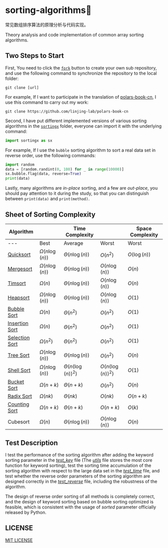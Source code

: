 # sorting-algorithms🎢

常见数组排序算法的原理分析与代码实现。

Theory analysis and code implementation of common array sorting algorithms.

## Two Steps to Start

First, You need to click the [`fork`](https://github.com/linjing-lab/sorting-algorithms/fork) button to create your own sub repository, and use the following command to synchronize the repository to the local folder:

```git
git clone [url]
```

For example, If I want to participate in the translation of [polars-book-cn](https://github.com/pola-rs/polars-book-cn), I use this command to carry out my work:

```git
git clone https://github.com/linjing-lab/polars-book-cn
```

Second, I have put different implemented versions of various sorting algorithms in the [`sortingx`](./sortingx/) folder, everyone can import it with the underlying command:

```python
import sortingx as sx
```

For example, If I use the `bubble` sorting algorithm to sort a real data set in reverse order, use the following commands:

```python
import random 
data = [random.randint(0, 100) for _ in range(10000)]
sx.bubble.flag(data, reverse=True)
print(data)
```

Lastly, many algorithms are *in-place* sorting, and a few are *out-place*, you should pay attention to it during the study, so that you can distinguish between `print(data)` and `print(method)`.

## Sheet of Sorting Complexity

<div align="center">

|Algorithm||Time Complexity||Space Complexity|
|--|--|--|--|--|
|---|Best|Average|Worst|Worst|
|[Quicksort](./docs/Quicksort.md)|$\Omega(n \log(n))$|$\Theta(n \log(n))$|$O(n^2)$|$O(\log(n))$|
|[Mergesort](./docs/Mergesort.md)|$\Omega(n \log(n))$|$\Theta(n \log(n))$|$O(n \log(n))$|$O(n)$|
|[Timsort](./docs/Timsort.md)|$\Omega(n)$|$\Theta(n \log(n))$|$O(n \log(n))$|$O(n)$|
|[Heapsort](./docs/Heapsort.md)|$\Omega(n \log(n))$|$\Theta(n \log(n))$|$O(n \log(n))$|$O(1)$|
|[Bubble Sort](./docs/Bubblesort.md)|$\Omega(n)$|$\Theta(n^2)$|$O(n^2)$|$O(1)$|
|[Insertion Sort](./docs/Insertionsort.md)|$\Omega(n)$|$\Theta(n^2)$|$O(n^2)$|$O(1)$|
|[Selection Sort](./docs/Selectionsort.md)|$\Omega(n^2)$|$\Theta(n^2)$|$O(n^2)$|$O(1)$|
|[Tree Sort](./docs/Treesort.md)|$\Omega(n \log(n))$|$\Theta(n \log(n))$|$O(n^2)$|$O(n)$|
|[Shell Sort](./docs/Shellsort.md)|$\Omega(n \log (n))$|$\Theta(n(\log (n))^2)$|$O(n(\log (n))^2)$|$O(1)$|
|[Bucket Sort](./docs/Bucketsort.md)|$\Omega(n + k)$|$\Theta(n + k)$|$O(n^2)$|$O(n)$|
|[Radix Sort](./docs/Radixsort.md)|$\Omega(nk)$|$\Theta(nk)$|$O(nk)$|$O(n+k)$|
|[Counting Sort](./docs/Countingsort.md)|$\Omega(n + k)$|$\Theta(n + k)$|$O(n + k)$|$O(k)$|
|Cubesort|$\Omega(n)$|$\Theta(n \log(n))$|$O(n \log(n))$|$O(n)$|

</div>

## Test Description

I test the performance of the sorting algorithm after adding the keyword sorting parameter in the [*test_key*](./test_key.py) file (The [*utils*](./utils.py) file stores the most core function for keyword sorting), test the sorting time accumulation of the sorting algorithm with respect to the large data set in the [*test_time*](./test_time.py) file, and test whether the reverse order parameters of the sorting algorithm are designed correctly in the [*test_reverse*](./test_reverse.py) file, including the robustness of the algorithm.

The design of reverse order sorting of all methods is completely correct, and the design of keyword sorting based on bubble sorting optimized is feasible, which is consistent with the usage of *sorted* parameter officially released by Python.

## LICENSE

[MIT LICENSE](./LICENSE)
